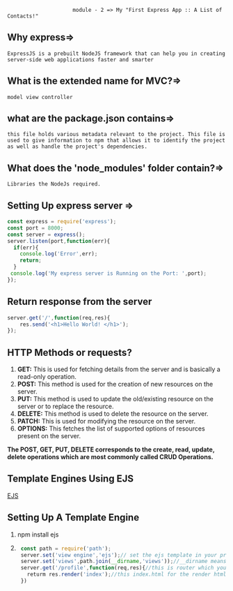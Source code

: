                          module - 2 => My "First Express App :: A List of Contacts!"

## Why express=> 
`ExpressJS is a prebuilt NodeJS framework that can help you in creating server-side web applications faster and smarter`
## What is the extended name for MVC?=> 
`model view controller`

## what are the package.json contains=> 
`this file holds various metadata relevant to the project. This file is used to give information to npm that allows it to identify the project as well as handle the project's dependencies.`

## What does the 'node_modules' folder contain?=> 
  `Libraries the NodeJs required.`

## Setting Up express server => 
```javascript 
const express = require('express');
const port = 8000;
const server = express();
server.listen(port,function(err){
  if(err){
    console.log('Error',err);
    return;
  }
 console.log('My express server is Running on the Port: ',port);
});

```
## Return response from the server
```javascript
server.get('/',function(req,res){
    res.send('<h1>Hello World! </h1>');
});

```
## HTTP Methods or requests?

1. **GET:** This is used for fetching details from the server and is basically a read-only operation.
1. **POST:** This method is used for the creation of new resources on the server.
1. **PUT:** This method is used to update the old/existing resource on the server or to replace the resource.
1. **DELETE:** This method is used to delete the resource on the server.
1. **PATCH:** This is used for modifying the resource on the server.
1. **OPTIONS:** This fetches the list of supported options of resources present on the server.

**The POST, GET, PUT, DELETE corresponds to the create, read, update, delete operations which are most commonly called CRUD Operations.**

## Template Engines Using EJS
[EJS](https://ejs.co/#install)

## Setting Up A Template Engine
1. npm install ejs
2. ```javascript
    const path = require('path');
    server.set('view engine','ejs');// set the ejs template in your project
    server.set('views',path.join(__dirname,'views'));//__dirname means which directory which you have.
    server.get('/profile',function(req,res){//this is router which you have to go.
      returm res.render('index');//this index.html for the render html file
    })
```
